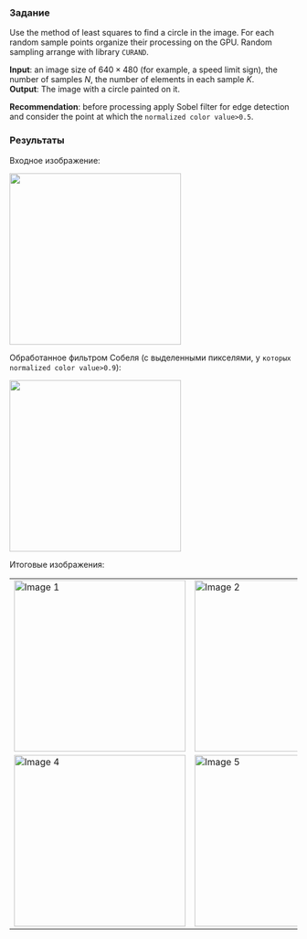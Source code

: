 ### Задание

Use the method of least squares to find a circle in the image. For each random sample points organize their processing on the GPU. Random sampling arrange with library `CURAND`.

**Input**: an image size of $640\times480$ (for example, a speed limit sign), the number of samples $N$, the number of elements in each sample $K$.  
**Output**: The image with a circle painted on it.

**Recommendation**: before processing apply Sobel filter for edge detection and consider the point at which the `normalized color value>0.5`.

### Результаты

Входное изображение:

<img src="https://github.com/dkondakova/GPU-programming/assets/44597105/b7305b28-0f90-4cad-96e0-fdd27c92c9dd" width="300"> 


Обработанное фильтром Собеля (с выделенными пикселями, у `которых normalized color value>0.9`):

<img src="https://github.com/dkondakova/GPU-programming/assets/44597105/6de530ec-fddc-4659-b22e-248130259d27" width="300"> 


Итоговые изображения:

<table>
  <tr>
    <td><img src="https://github.com/dkondakova/GPU-programming/assets/44597105/be5f6163-e87c-4445-af78-ede142c887f6" alt="Image 1" width="300"/></td>
    <td><img src="https://github.com/dkondakova/GPU-programming/assets/44597105/58dab3fd-122c-4de3-84b7-d745a9be75cc" alt="Image 2" width="300"/></td>
    <td><img src="https://github.com/dkondakova/GPU-programming/assets/44597105/5d6e46ba-7a90-4b1e-9ffc-e542ac41f06c" alt="Image 3" width="300"/></td>
  </tr>
  <tr>
    <td><img src="https://github.com/dkondakova/GPU-programming/assets/44597105/b09284ac-e519-42e7-8f2e-2f01211158ad" alt="Image 4" width="300"/></td>
    <td><img src="https://github.com/dkondakova/GPU-programming/assets/44597105/1ec7aea0-bb36-442e-a129-75f333f76a24" alt="Image 5" width="300"/></td>
    <td><img src="https://github.com/dkondakova/GPU-programming/assets/44597105/1976ebf8-796c-4299-97fc-11fe1bcb27ca" alt="Image 6" width="300"/></td>
  </tr>
</table>
